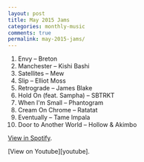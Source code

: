 ```yaml
---
layout: post
title: May 2015 Jams
categories: monthly-music
comments: true
permalink: may-2015-jams/
---
```


1. Envy – Breton
2. Manchester – Kishi Bashi
3. Satellites – Mew
4. Slip – Elliot Moss
5. Retrograde – James Blake
6. Hold On (feat. Sampha) – SBTRKT
7. When I'm Small – Phantogram
8. Cream On Chrome – Ratatat
9. Eventually – Tame Impala
10. Door to Another World – Hollow & Akimbo

[View in Spotify][spotify].  
<!-- [View in Apple Music][apple music].  
 -->[View on Youtube][youtube].

[spotify]: https://open.spotify.com/user/fred.hohman/playlist/1ElLNLpTZgTdp3ZqvbznaC "View in Spotify."
[apple music]: https://itunes.apple.com/us/playlist/may-2015-jams/idpl.d1d2bc171dda402fbb21c4482e806da4 "View in iTunes."
[youtube]: https://www.youtube.com/playlist?list=PL7t4sFPlrvYUaXcCqAg-dn5q65z0Mc1SF "View on Youtube."